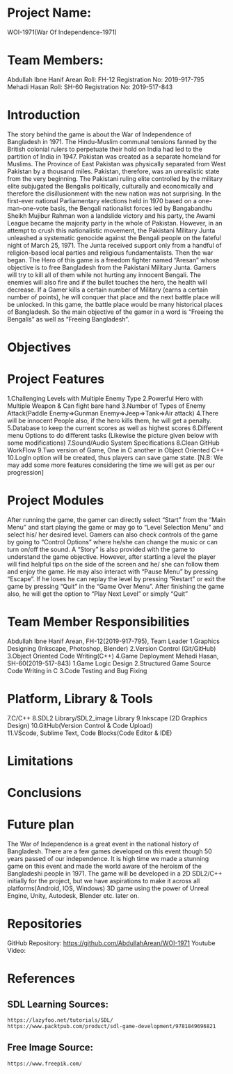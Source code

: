 # Project Name:
WOI-1971(War Of Independence-1971)

# Team Members:
Abdullah Ibne Hanif Arean
  Roll: FH-12
    Registration No: 2019-917-795
Mehadi Hasan
  Roll: SH-60
    Registration No: 2019-517-843
    
# Introduction
The story behind the game is about the War of Independence of Bangladesh in 1971. The Hindu-Muslim communal tensions fanned by the British colonial rulers to perpetuate their hold on India had led to the partition of India in 1947. Pakistan was created as a separate homeland for Muslims. The Province of East Pakistan was physically separated from West Pakistan by a thousand miles. Pakistan, therefore, was an unrealistic state from the very beginning. The Pakistani ruling elite controlled by the military elite subjugated the Bengalis politically, culturally and economically and therefore the disillusionment with the new nation was not surprising. In the first-ever national Parliamentary elections held in 1970 based on a one-man-one-vote basis, the Bengali nationalist forces led by Bangabandhu Sheikh Mujibur Rahman won a landslide victory and his party, the Awami League became the majority party in the whole of Pakistan. However, in an attempt to crush this nationalistic movement, the Pakistani Military Junta unleashed a systematic genocide against the Bengali people on the fateful night of March 25, 1971. The Junta received support only from a handful of religion-based local parties and religious fundamentalists.
Then the war began.
The Hero of this game is a freedom fighter named “Aresan” whose objective is to free Bangladesh from the Pakistani Military Junta. Gamers will try to kill all of them while not hurting any innocent Bengali. The enemies will also fire and if the bullet touches the hero, the health will decrease. If a Gamer kills a certain number of Military (earns a certain number of points), he will conquer that place and the next battle place will be unlocked. In this game, the battle place would be many historical places of Bangladesh. So the main objective of the gamer in a word is “Freeing the Bengalis” as well as “Freeing Bangladesh”.

# Objectives

# Project Features
  1.Challenging Levels with Multiple Enemy Type
  2.Powerful Hero with Multiple Weapon & Can fight bare hand
  3.Number of Types of Enemy Attack(Paddle Enemy=>Gunman Enemy=>Jeep=>Tank=>Air attack)
  4.There will be innocent People also, if the hero kills them, he will get a penalty.
  5.Database to keep the current scores as well as highest scores
  6.Different menu Options to do different tasks (Likewise the picture given below with some modifications)
  7.Sound/Audio System Specifications
  8.Clean GitHub WorkFlow
  9.Two version of Game, One in C another in Object Oriented C++
  10.LogIn option will be created, thus players can save game state.
  [N.B: We may add some more features considering the time we will get as per our progression]

# Project Modules
  After running the game, the gamer can directly select “Start” from the “Main Menu” and start playing the game or may go to “Level Selection Menu” and select his/ her desired level. Gamers can also check controls of the game by going to “Control Options” where he/she can change the music or can turn on/off the sound. A “Story” is also provided with the game to understand the game objective. However, after starting a level the player will find helpful tips on the side of the screen and he/ she can follow them and enjoy the game. He may also interact with “Pause Menu” by pressing “Escape”. If he loses he can replay the level by pressing “Restart” or exit the game by pressing “Quit” in the “Game Over Menu”. After finishing the game also, he will get the option to “Play Next Level” or simply “Quit”

# Team Member Responsibilities
Abdullah Ibne Hanif Arean, FH-12(2019-917-795), Team Leader
  1.Graphics Designing  (Inkscape, Photoshop, Blender)
  2.Version Control (Git/GitHub)
  3.Object Oriented Code Writing(C++)
  4.Game Deployment
Mehadi Hasan, SH-60(2019-517-843)
  1.Game Logic Design
  2.Structured Game Source Code Writing in C
  3.Code Testing and Bug Fixing    
# Platform, Library & Tools
  7.C/C++
  8.SDL2 Library/SDL2_image Library
  9.Inkscape (2D Graphics Design)
  10.GitHub(Version Control & Code Upload)\
  11.VScode, Sublime Text, Code Blocks(Code Editor & IDE)

# Limitations

# Conclusions

# Future plan
The War of Independence is a great event in the national history of Bangladesh. There are a few games developed on this event though 50 years passed of our independence. It is high time we made a stunning game on this event and made the world aware of the heroism of the Bangladeshi people in 1971. The game will be developed in a 2D SDL2/C++ initially for the project, but we have aspirations to make it across all platforms(Android, IOS, Windows) 3D game using the power of Unreal Engine, Unity, Autodesk, Blender etc. later on.

# Repositories
GitHub Repository: https://github.com/AbdullahArean/WOI-1971
Youtube Video:

# References
  ## SDL Learning Sources:
    https://lazyfoo.net/tutorials/SDL/
    https://www.packtpub.com/product/sdl-game-development/9781849696821
  ## Free Image Source: 
    https://www.freepik.com/
            

